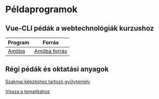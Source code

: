 # Példaprogramok

## Vue-CLI pédák a webtechnológiák kurzushoz

Program | Forrás
--- | --- |
[Amőba](/webexamples/Amoba.html) | [Amőba forrás](/webexamples/Amoba_forras.html)

## Régi pédák és oktatási anyagok

[Szakmai képzéshez tartozó gyűlytemély](http://tom.uw.hu/index.php)

[Vissza a tematikához](/subjects/#korszeru-webtechnologiak-az-oktatasban)
